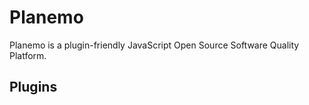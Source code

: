 Planemo
=================================================

Planemo is a plugin-friendly JavaScript Open Source Software Quality Platform.



Plugins
-------------------------------------------------